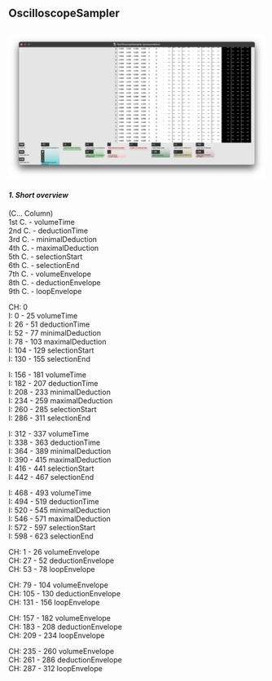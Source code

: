 ## **OscilloscopeSampler**

![OscilloscopeSampler](resources/image_0.png)
----
#### **_1. Short overview_**  

(C... Column)  
1st C. - volumeTime  
2nd C. - deductionTime  
3rd C. - minimalDeduction  
4th C. - maximalDeduction  
5th C. - selectionStart  
6th C. - selectionEnd  
7th C. - volumeEnvelope  
8th C. - deductionEnvelope  
9th C. - loopEnvelope  
    
    
    
CH: 0  
I: 0 - 25 volumeTime  
I: 26 - 51 deductionTime  
I: 52 - 77 minimalDeduction  
I: 78 - 103 maximalDeduction  
I: 104 - 129 selectionStart  
I: 130 - 155 selectionEnd  

I: 156 - 181 volumeTime  
I: 182 - 207 deductionTime  
I: 208 - 233 minimalDeduction  
I: 234 - 259 maximalDeduction  
I: 260 - 285 selectionStart  
I: 286 - 311 selectionEnd  

I: 312 - 337 volumeTime  
I: 338 - 363 deductionTime  
I: 364 - 389 minimalDeduction  
I: 390 - 415 maximalDeduction  
I: 416 - 441 selectionStart   
I: 442 - 467 selectionEnd  

I: 468 - 493 volumeTime  
I: 494 - 519 deductionTime  
I: 520 - 545 minimalDeduction  
I: 546 - 571 maximalDeduction  
I: 572 - 597 selectionStart  
I: 598 - 623 selectionEnd  

CH: 1 - 26 volumeEnvelope  
CH: 27 - 52 deductionEnvelope  
CH: 53 - 78 loopEnvelope  

CH: 79 - 104 volumeEnvelope  
CH: 105 - 130 deductionEnvelope  
CH: 131 - 156 loopEnvelope  

CH: 157 - 182 volumeEnvelope  
CH: 183 - 208 deductionEnvelope  
CH: 209 - 234 loopEnvelope  

CH: 235 - 260 volumeEnvelope  
CH: 261 - 286 deductionEnvelope  
CH: 287 - 312 loopEnvelope  
